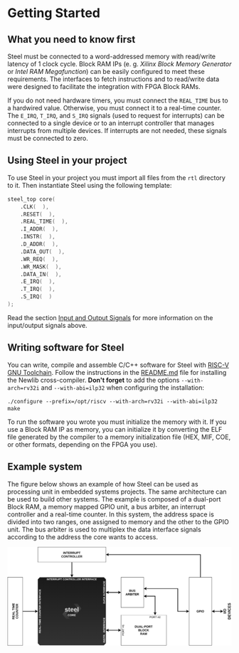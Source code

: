 # Getting Started

## What you need to know first

Steel must be connected to a word-addressed memory with read/write latency of 1 clock cycle. Block RAM IPs (e. g. *Xilinx Block Memory Generator* or *Intel RAM Megafunction*) can be easily configured to meet these requirements. The interfaces to fetch instructions and to read/write data were designed to facilitate the integration with FPGA Block RAMs.

If you do not need hardware timers, you must connect the `REAL_TIME` bus to a hardwired value. Otherwise, you must connect it to a real-time counter. The `E_IRQ`, `T_IRQ`, and `S_IRQ` signals (used to request for interrupts) can be connected to a single device or to an interrupt controller that manages interrupts from multiple devices. If interrupts are not needed, these signals must be connected to zero.

## Using Steel in your project

To use Steel in your project you must import all files from the `rtl` directory to it. Then instantiate Steel using the following template:

```verilog
steel_top core(
    .CLK(  ),
    .RESET(  ),
    .REAL_TIME(  ), 
    .I_ADDR(  ),
    .INSTR(  ),
    .D_ADDR(  ),
    .DATA_OUT(  ),
    .WR_REQ(  ),
    .WR_MASK(  ),
    .DATA_IN(  ),
    .E_IRQ(  ),
    .T_IRQ(  ),
    .S_IRQ(  )
);
```

Read the section [Input and Output Signals](steelio.md) for more information on the input/output signals above.

## Writing software for Steel

You can write, compile and assemble C/C++ software for Steel with [RISC-V GNU Toolchain](https://github.com/riscv/riscv-gnu-toolchain). Follow the instructions in the [README.md](https://github.com/riscv/riscv-gnu-toolchain/blob/master/README.md) file for installing the Newlib cross-compiler. **Don't forget** to add the options `--with-arch=rv32i` and `--with-abi=ilp32` when configuring the installation:

```
./configure --prefix=/opt/riscv --with-arch=rv32i --with-abi=ilp32
make
```

To run the software you wrote you must initialize the memory with it. If you use a Block RAM IP as memory, you can initialize it by converting the ELF file generated by the compiler to a memory initialization file (HEX, MIF, COE, or other formats, depending on the FPGA you use).

## Example system

The figure below shows an example of how Steel can be used as processing unit in embedded systems projects. The same architecture can be used to build other systems. The example is composed of a dual-port Block RAM, a memory mapped GPIO unit, a bus arbiter, an interrupt controller and a real-time counter. In this system, the address space is divided into two ranges, one assigned to memory and the other to the GPIO unit. The bus arbiter is used to multiplex the data interface signals according to the address the core wants to access.

![Steel SoC example](images/steel-soc.png)
